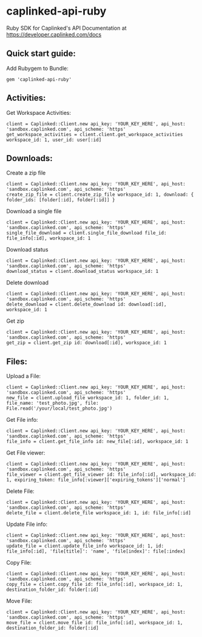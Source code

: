 # caplinked-api-ruby

Ruby SDK for Caplinked's API
Documentation at https://developer.caplinked.com/docs

## Quick start guide:

Add Rubygem to Bundle:

```
gem 'caplinked-api-ruby'
```
## Activities:

Get Workspace Activities:

```
client = Caplinked::Client.new api_key: 'YOUR_KEY_HERE', api_host: 'sandbox.caplinked.com', api_scheme: 'https'
get_workspace_activities = client.client.get_workspace_activities workspace_id: 1, user_id: user[:id]
```

## Downloads:

Create a zip file
```
client = Caplinked::Client.new api_key: 'YOUR_KEY_HERE', api_host: 'sandbox.caplinked.com', api_scheme: 'https'
create_zip_file = client.create_zip_file workspace_id: 1, download: { folder_ids: [folder[:id], folder[:id]] }
```

Download a single file
```
client = Caplinked::Client.new api_key: 'YOUR_KEY_HERE', api_host: 'sandbox.caplinked.com', api_scheme: 'https'
single_file_download = client.single_file_download file_id: file_info[:id], workspace_id: 1
```

Download status
```
client = Caplinked::Client.new api_key: 'YOUR_KEY_HERE', api_host: 'sandbox.caplinked.com', api_scheme: 'https'
download_status = client.download_status workspace_id: 1
```

Delete download
```
client = Caplinked::Client.new api_key: 'YOUR_KEY_HERE', api_host: 'sandbox.caplinked.com', api_scheme: 'https'
delete_download = client.delete_download id: download[:id], workspace_id: 1
```

Get zip
```
client = Caplinked::Client.new api_key: 'YOUR_KEY_HERE', api_host: 'sandbox.caplinked.com', api_scheme: 'https'
get_zip = client.get_zip id: download[:id], workspace_id: 1
```

## Files:

Upload a File:

```
client = Caplinked::Client.new api_key: 'YOUR_KEY_HERE', api_host: 'sandbox.caplinked.com', api_scheme: 'https'
new_file = client.upload_file workspace_id: 1, folder_id: 1, file_name: 'test_photo.jpg', file: File.read('/your/local/test_photo.jpg')
```

Get File info:

```
client = Caplinked::Client.new api_key: 'YOUR_KEY_HERE', api_host: 'sandbox.caplinked.com', api_scheme: 'https'
file_info = client.get_file_info id: new_file[:id], workspace_id: 1
```

Get File viewer:

```
client = Caplinked::Client.new api_key: 'YOUR_KEY_HERE', api_host: 'sandbox.caplinked.com', api_scheme: 'https'
file_viewer = client.get_file_viewer id: file_info[:id], workspace_id: 1, expiring_token: file_info[:viewer]['expiring_tokens']['normal']
```

Delete File:

```
client = Caplinked::Client.new api_key: 'YOUR_KEY_HERE', api_host: 'sandbox.caplinked.com', api_scheme: 'https'
delete_file = client.delete_file workspace_id: 1, id: file_info[:id]
```

Update File info:

```
client = Caplinked::Client.new api_key: 'YOUR_KEY_HERE', api_host: 'sandbox.caplinked.com', api_scheme: 'https'
update_file = client.update_file_info workspace_id: 1, id: file_info[:id], 'file[title]': 'name', 'file[index]': file[:index]
```

Copy File:

```
client = Caplinked::Client.new api_key: 'YOUR_KEY_HERE', api_host: 'sandbox.caplinked.com', api_scheme: 'https'
copy_file = client.copy_file id: file_info[:id], workspace_id: 1, destination_folder_id: folder[:id]
```

Move File:

```
client = Caplinked::Client.new api_key: 'YOUR_KEY_HERE', api_host: 'sandbox.caplinked.com', api_scheme: 'https'
move_file = client.move_file id: file_info[:id], workspace_id: 1, destination_folder_id: folder[:id]
```
